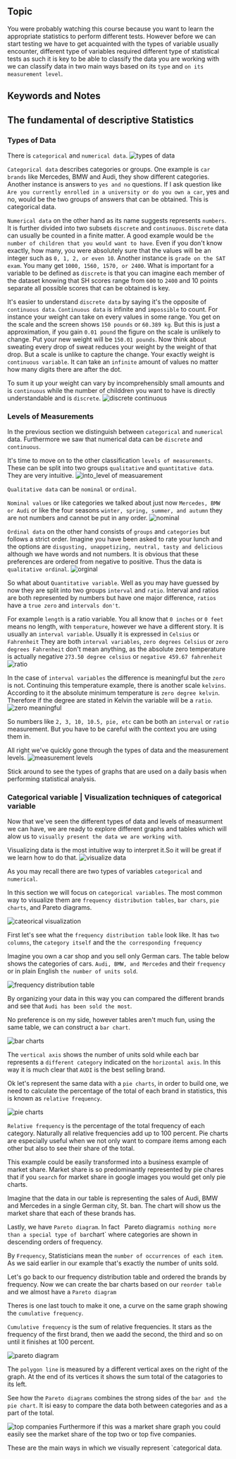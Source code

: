## Topic
You were probably watching this course because you want to learn the appropriate statistics to perform different tests. However before we can start testing we have to get acquainted with the types of variable usually encounter, different type of variables required different type of statistical tests as such it is key to be able to classify the data you are working with we can classify data in two main ways based on its `type` and `on its measurement level`. 

## Keywords and Notes
## The fundamental of descriptive Statistics
### Types of Data
There is `categorical` and `numerical data`. 
![types of data](./imgs/types_of_data.png)

`Categorical data` describes categories or groups. One example is `car brands` like Mercedes, BMW and Audi, they show different categories. Another instance is answers to `yes and no` questions. If I ask question like `Are you currently enrolled in a university or do you own a car`, yes and no, would be the two groups of answers that can be obtained. This is categorical data.

`Numerical data` on the other hand as its name suggests represents `numbers`. It is further divided into two subsets `discrete` and `continuous`. `Discrete` data can usually be counted in a finite matter. A good example would be `the number of children that you would want to have`. Even if you don't know exactly, how many, you were absolutely sure that the values will be an integer such as `0, 1, 2, or even 10`. Another instance is `grade on the SAT exam`. You many get `1000, 1560, 1570, or 2400`. What is important for a variable to be defined as `discrete` is that you can imagine each member of the dataset knowing that SH scores range from `600` to `2400` and 10 points separate all possible scores that can be obtained is key.

It's easier to understand `discrete data` by saying it's the opposite of `continuous data`. `Continuous data` is infinite and `impossible` to count. For instance your weight can take on every values in some range. You get on the scale and the screen shows `150 pounds` or `60.389 kg`. But this is just a approximation, if you gain `0.01 pound` the figure on the scale is unlikely to change. Put your new weight will be `150.01 pounds`. Now think about sweating every drop of sweat reduces your weight by the weight of that drop. But a scale is unlike to capture the change. Your exactly weight is `continuous variable`. It can take an `infinite` amount of values no matter how many digits there are after the dot.

To sum it up your weight can vary by incomprehensibly small amounts and is `continuous` while the number of childdren you want to have is directly understandable and is `discrete`.
![discrete continuous](./imgs/discret_continuous.png)

### Levels of Measurements
In the previous section we distinguish between `categorical` and `numerical` data. Furthermore we saw that numerical data can be `discrete` and `continuous`.

It's time to move on to the other classification `levels of measurements`. These can be split into two groups `qualitative` and `quantitative data`. They are very intuitive.
![into_level of measuarement](./imgs/intro_levels.png)

`Qualitative data` can be `nominal` or `ordinal`. 

`Nominal values` or like categories we talked about just now `Mercedes, BMW or Audi` or like the four seasons `winter, spring, summer, and autumn` they are not numbers and cannot be put in any order.
![nominal](./imgs/norminal.png)

`Ordinal data` on the other hand consists of `groups` and `categories` but follows a strict order. Imagine you have been asked to rate your lunch and the options are `disgusting, unappetizing, neutral, tasty and delicious` although we have words and not numbers. It is obvious that these preferences are ordered from negative to positive. Thus the data is `qualitative ordinal`.
![orginal](./imgs/ordinal.png)

So what about `Quantitative variable`. Well as you may have guessed by now they are split into two groups `interval` and `ratio`. Interval and ratios are both represented by numbers but have one major difference, `ratios` have a `true zero` and `intervals don't`.

For example `length` is a ratio variable. You all know that `0 inches` or `0 feet` means no length, with `temperature`, however we have a different story. It is usually an `interval variable`. Usually it is expressed in `Celsius` or `Fahrenheit` They are both `interval variables`, `zero degrees Celsius` or `zero degrees Fahrenheit` don't mean anything, as the absolute zero temperature is actually negative `273.50 degree celsius` or `negative 459.67 fahrenheit`
![ratio](./imgs/ratio.png)

In the case of `interval variables` the difference is meaningful but the `zero` is not. Continuing this temperature example, there is another scale `kelvins`. According to it the absolute minimum temperature is `zero degree kelvin`. Therefore if the degree are stated in Kelvin the variable will be a `ratio`.
![zero meaningful](./imgs/zero_meaningless.png)

So numbers like `2, 3, 10, 10.5, pie, etc` can be both an `interval` or `ratio` measurement. But you have to be careful with the context you are using them in.

All right we've quickly gone through the types of data and the measurement levels.
![measurement levels](./imgs/measurement_levels.png)

 Stick around to see the types of graphs that are used on a daily basis when  performing statistical analysis.

### Categorical variable | Visualization techniques of categorical variable

Now that we've seen the different types of data and levels of measurment we can have, we are ready to explore different graphs and tables which will alow us to `visually present the data we are working with`.

Visualizing data is the most intuitive way to interpret it.So it will be great if we learn how to do that.
![visualize data](./imgs/visualize_data.png)

As you may recall there are two types of variables `categorical` and `numerical`.

In this section we will focus on `categorical variables`. The most common way to visualize them are `frequency distribution tables`, `bar chars`, `pie charts`, and Pareto diagrams.

![cateorical visualization](./imgs/categorical_visualization.png)

First let's see what the `frequency distribution table` look like. It has `two columns`, the `category itself` and the `the corresponding frequency`

Imagine you own a car shop and you sell only German cars. The table below shows the categories of cars. `Audi, BMW, and Mercedes` and their `frequency` or in plain English `the number of units sold`.

![frequency distribution table](./imgs/frequency_distribution_table.png)

By organizing your data in this way you can compared the different brands and see that `Audi has been sold the most`.

 No preference is on my side, however tables aren't much fun, using the same table, we can construct a `bar chart`.

 ![bar charts](./imgs/bar_charts.png)

 The `vertical axis` shows the number of units sold while each bar represents a `different category` indicated on the `horizontal axis`. In this way it is much clear that `AUDI` is the best selling brand.

 Ok let's represent the same data with a `pie charts`, in order to build one, we need to calculate the percentage of the total of each brand in statistics, this is known as `relative frequency`. 

 ![pie charts](./imgs/pie_charts.png)

 `Relative frequency` is the percentage of the total frequency of each category. Naturally all relative frequencies add up to 100 percent. Pie charts are especially useful when we not only want to compare items among each other but also to see their share of the total.

 This example could be easily transformed into a business example of market share. Market share is so predominantly represented by pie chares that if you `search` for market share in google images you would get only pie charts.

Imagine that the data in our table is representing the sales of Audi, BMW and Mercedes in a single German city, St. ban. The chart will show us the market share that each of these brands has.

Lastly, we have `Pareto diagram`. In fact ` `Pareto diagram` is nothing more than a special type of bar `chart` where categories are shown in descending orders of frequency.

By `Frequency`, Statisticians mean the `number of occurrences of each item`. As we said earlier in our example that's exactly the number of units sold. 

Let's go back to our frequency distribution table and ordered the brands by frequency. Now we can create the bar charts based on our `reorder table` and we almost have a `Pareto diagram`

Theres is one last touch to make it one, a curve on the same graph showing the `cumulative frequency`. 

`Cumulative frequency` is the sum of relative frequencies. It stars as the frequency of the first brand, then we aadd the second, the third and so on until it finishes at 100 percent.

![pareto diagram](./imgs/pareto_diagram.png)


The `polygon line` is measured by a different vertical axes on the right of the graph. At the end of its vertices it shows the sum total of the catagories to its left.

See how the `Pareto diagrams` combines the strong sides of the `bar and the pie chart`. It isi easy to compare the data both between categories and as a part of the total. 

![top companies](./imgs/top_comapnies.png)
Furthermore if this was a market share graph you could easily see the market share of the top two or top five companies.

These are the main ways in which we visually represent `categorical data.